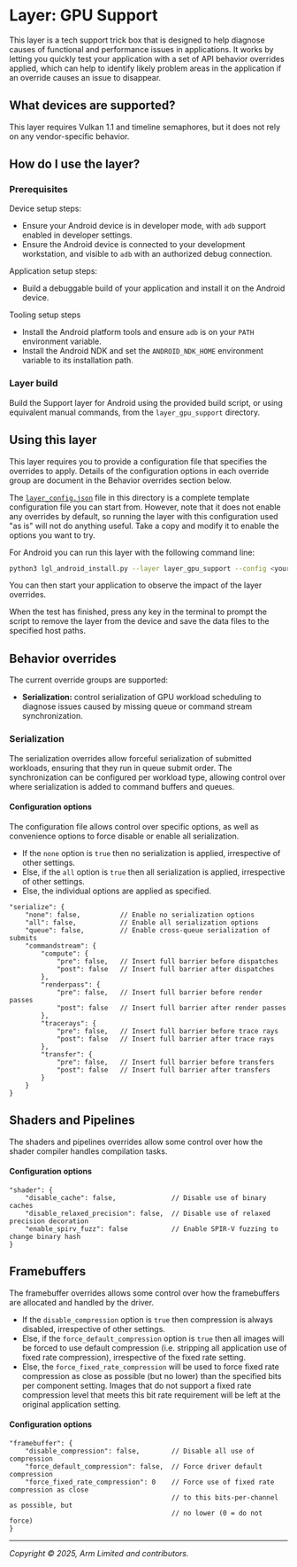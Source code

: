 # Layer: GPU Support

This layer is a tech support trick box that is designed to help diagnose causes
of functional and performance issues in applications. It works by letting you
quickly test your application with a set of API behavior overrides applied,
which can help to identify likely problem areas in the application if an
override causes an issue to disappear.

## What devices are supported?

This layer requires Vulkan 1.1 and timeline semaphores, but it does not rely on
any vendor-specific behavior.

## How do I use the layer?

### Prerequisites

Device setup steps:

* Ensure your Android device is in developer mode, with `adb` support enabled
  in developer settings.
* Ensure the Android device is connected to your development workstation, and
  visible to `adb` with an authorized debug connection.

Application setup steps:

* Build a debuggable build of your application and install it on the Android
  device.

Tooling setup steps

* Install the Android platform tools and ensure `adb` is on your `PATH`
  environment variable.
* Install the Android NDK and set the `ANDROID_NDK_HOME` environment variable
  to its installation path.

### Layer build

Build the Support layer for Android using the provided build script, or using
equivalent manual commands, from the `layer_gpu_support` directory.

## Using this layer

This layer requires you to provide a configuration file that specifies the
overrides to apply. Details of the configuration options in each override
group are document in the Behavior overrides section below.

The [`layer_config.json`](layer_config.json) file in this directory is a
complete template configuration file you can start from. However, note that it
does not enable any overrides by default, so running the layer with this
configuration used "as is" will not do anything useful. Take a copy and
modify it to enable the options you want to try.

For Android you can run this layer with the following command line:

```sh
python3 lgl_android_install.py --layer layer_gpu_support --config <your.json>
```

You can then start your application to observe the impact of the layer
overrides.

When the test has finished, press any key in the terminal to prompt the script
to remove the layer from the device and save the data files to the specified
host paths.

## Behavior overrides

The current override groups are supported:

* **Serialization:** control serialization of GPU workload scheduling to
  diagnose issues caused by missing queue or command stream synchronization.

### Serialization

The serialization overrides allow forceful serialization of submitted
workloads, ensuring that they run in queue submit order. The synchronization
can be configured per workload type, allowing control over where serialization
is added to command buffers and queues.

#### Configuration options

The configuration file allows control over specific options, as well as
convenience options to force disable or enable all serialization.

* If the `none` option is `true` then no serialization is applied, irrespective
of other settings.
* Else, if the `all` option is `true` then all serialization is applied,
irrespective of other settings.
* Else, the individual options are applied as specified.

```jsonc
"serialize": {
    "none": false,          // Enable no serialization options
    "all": false,           // Enable all serialization options
    "queue": false,         // Enable cross-queue serialization of submits
    "commandstream": {
        "compute": {
            "pre": false,   // Insert full barrier before dispatches
            "post": false   // Insert full barrier after dispatches
        },
        "renderpass": {
            "pre": false,   // Insert full barrier before render passes
            "post": false   // Insert full barrier after render passes
        },
        "tracerays": {
            "pre": false,   // Insert full barrier before trace rays
            "post": false   // Insert full barrier after trace rays
        },
        "transfer": {
            "pre": false,   // Insert full barrier before transfers
            "post": false   // Insert full barrier after transfers
        }
    }
}
```

## Shaders and Pipelines

The shaders and pipelines overrides allow some control over how the shader
compiler handles compilation tasks.

#### Configuration options

```jsonc
"shader": {
    "disable_cache": false,              // Disable use of binary caches
    "disable_relaxed_precision": false,  // Disable use of relaxed precision decoration
    "enable_spirv_fuzz": false           // Enable SPIR-V fuzzing to change binary hash
}
```

## Framebuffers

The framebuffer overrides allows some control over how the framebuffers are
allocated and handled by the driver.

* If the `disable_compression` option is `true` then compression is always
  disabled, irrespective of other settings.
* Else, if the `force_default_compression` option is `true` then all images
  will be forced to use default compression (i.e. stripping all application use
  of fixed rate compression), irrespective of the fixed rate setting.
* Else, the `force_fixed_rate_compression` will be used to force fixed rate
  compression as close as possible (but no lower) than the specified bits
  per component setting. Images that do not support a fixed rate compression
  level that meets this bit rate requirement will be left at the original
  application setting.

#### Configuration options

```jsonc
"framebuffer": {
    "disable_compression": false,        // Disable all use of compression
    "force_default_compression": false,  // Force driver default compression
    "force_fixed_rate_compression": 0    // Force use of fixed rate compression as close
                                         // to this bits-per-channel as possible, but
                                         // no lower (0 = do not force)
}
```

- - -

_Copyright © 2025, Arm Limited and contributors._
